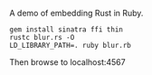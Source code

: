 A demo of embedding Rust in Ruby.

```
gem install sinatra ffi thin
rustc blur.rs -O
LD_LIBRARY_PATH=. ruby blur.rb
```

Then browse to localhost:4567